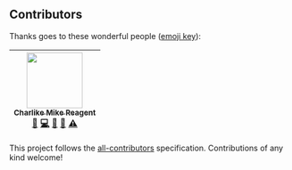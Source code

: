
## Contributors

Thanks goes to these wonderful people ([emoji key](https://github.com/kentcdodds/all-contributors#emoji-key)):

<!-- ALL-CONTRIBUTORS-LIST:START - Do not remove or modify this section -->
| [<img src="https://avatars3.githubusercontent.com/u/5038030?v=4" width="100px;"/><br /><sub>Charlike Mike Reagent</sub>](https://charlike.online)<br />[💬](#question-olstenlarck "Answering Questions") [💻](https://github.com/tunnckoCore/sr-app/commits?author=olstenlarck "Code") [📖](https://github.com/tunnckoCore/sr-app/commits?author=olstenlarck "Documentation") [👀](#review-olstenlarck "Reviewed Pull Requests") [⚠️](https://github.com/tunnckoCore/sr-app/commits?author=olstenlarck "Tests") |
| :---: |
<!-- ALL-CONTRIBUTORS-LIST:END -->

This project follows the [all-contributors](https://github.com/kentcdodds/all-contributors) specification. Contributions of any kind welcome!